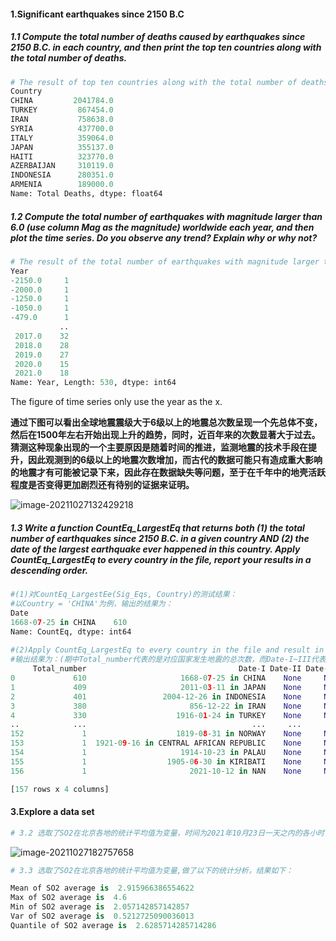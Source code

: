 #### 1.Significant earthquakes since 2150 B.C

##### 1.1 Compute the total number of deaths caused by earthquakes since 2150 B.C. in each country, and then print the top ten countries along with the total number of deaths.

```python
# The result of top ten countries along with the total number of deaths is following:
Country
CHINA         2041784.0
TURKEY         867454.0
IRAN           758638.0
SYRIA          437700.0
ITALY          359064.0
JAPAN          355137.0
HAITI          323770.0
AZERBAIJAN     310119.0
INDONESIA      280351.0
ARMENIA        189000.0
Name: Total Deaths, dtype: float64
```

##### 1.2 Compute the total number of earthquakes with magnitude larger than 6.0 (use column Mag as the magnitude) worldwide each year, and then plot the time series. Do you observe any trend? Explain why or why not?

```python
# The result of the total number of earthquakes with magnitude larger than 6.0 worldwide each year is following:
Year
-2150.0     1
-2000.0     1
-1250.0     1
-1050.0     1
-479.0      1
           ..
 2017.0    32
 2018.0    28
 2019.0    27
 2020.0    15
 2021.0    18
Name: Year, Length: 530, dtype: int64
```

The figure of time series only use the year as the x. 

**通过下图可以看出全球地震震级大于6级以上的地震总次数呈现一个先总体不变，然后在1500年左右开始出现上升的趋势，同时，近百年来的次数显著大于过去。猜测这种现象出现的一个主要原因是随着时间的推进，监测地震的技术手段在提升，因此观测到的6级以上的地震次数增加，而古代的数据可能只有造成重大影响的地震才有可能被记录下来，因此存在数据缺失等问题，至于在千年中的地壳活跃程度是否变得更加剧烈还有待别的证据来证明。**

![image-20211027132429218](C:/Users/Administrator/blog/image/PS2/image-20211027132429218.png)

##### 1.3 Write a function CountEq_LargestEq that returns both (1) the total number of earthquakes since 2150 B.C. in a given country AND (2) the date of the largest earthquake ever happened in this country. Apply CountEq_LargestEq to every country in the file, report your results in a descending order.

```python
#(1)对CountEq_LargestEe(Sig_Eqs, Country)的测试结果：
#以Country = 'CHINA'为例，输出的结果为：
Date
1668-07-25 in CHINA    610
Name: CountEq, dtype: int64
        
#(2)Apply CountEq_LargestEq to every country in the file and result in a descending order
#输出结果为：(期中Total_number代表的是对应国家发生地震的总次数，而Date-I~III代表的是对应国家历史上发生最大的地震的日期，格式为Year-Month-Day,数据类型为str)
     Total_number                                  Date-I Date-II Date-III
0             610                     1668-07-25 in CHINA    None     None
1             409                     2011-03-11 in JAPAN    None     None
2             401                 2004-12-26 in INDONESIA    None     None
3             380                       856-12-22 in IRAN    None     None
4             330                    1916-01-24 in TURKEY    None     None
..            ...                                     ...     ...      ...
152             1                    1819-08-31 in NORWAY    None     None
153             1  1921-09-16 in CENTRAL AFRICAN REPUBLIC    None     None
154             1                     1914-10-23 in PALAU    None     None
155             1                  1905-06-30 in KIRIBATI    None     None
156             1                       2021-10-12 in NAN    None     None

[157 rows x 4 columns]
```









#### 3.Explore a data set

```python
# 3.2 选取了SO2在北京各地的统计平均值为变量，时间为2021年10月23日一天之内的各小时，结果如下：
```

![image-20211027182757658](C:/Users/Administrator/blog/image/PS2/image-20211027182757658.png)

```python
# 3.3 选取了SO2在北京各地的统计平均值为变量,做了以下的统计分析，结果如下：

Mean of SO2 average is  2.915966386554622
Max of SO2 average is  4.6
Min of SO2 average is  2.057142857142857
Var of SO2 average is  0.5212725090036013
Quantile of SO2 average is  2.6285714285714286
```

